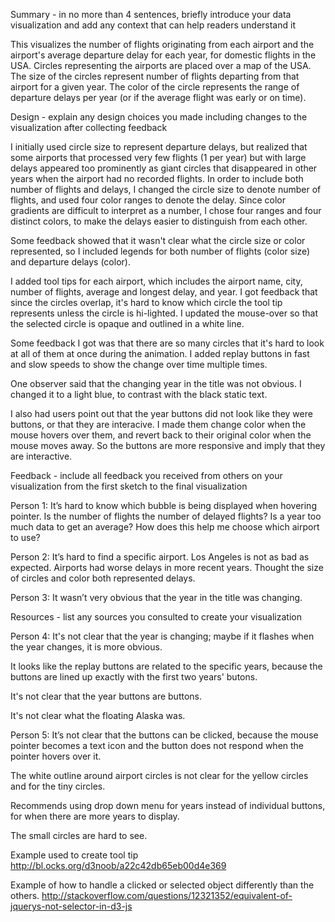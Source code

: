 
Summary - in no more than 4 sentences, briefly introduce your data visualization and add any context that can help readers understand it

This visualizes the number of flights originating from each airport and the airport's average departure delay for each year, for domestic flights in the USA.  Circles representing the airports are placed over a map of the USA. The size of the circles represent number of flights departing from that airport for a given year.  The color of the circle represents the range of departure delays per year (or if the average flight was early or on time).

Design - explain any design choices you made including changes to the visualization after collecting feedback

I initially used circle size to represent departure delays, but realized that some airports that processed very few flights (1 per year) but with large delays appeared too prominently as giant circles that disappeared in other years when the airport had no recorded flights.  In order to include both number of flights and delays, I changed the circle size to denote number of flights, and used four color ranges to denote the delay.  Since color gradients are difficult to interpret as a number, I chose four ranges and four distinct colors, to make the delays easier to distinguish from each other.

Some feedback showed that it wasn't clear what the circle size or color represented, so I included legends for both number of flights (color size) and departure delays (color).

I added tool tips for each airport, which includes the airport name, city, number of flights, average and longest delay, and year. I got feedback that since the circles overlap, it's hard to know which circle the tool tip represents unless the circle is hi-lighted.  I updated the mouse-over so that the selected circle is opaque and outlined in a white line.

Some feedback I got was that there are so many circles that it's hard to look at all of them at once during the animation.  I added replay buttons in fast and slow speeds to show the change over time multiple times.

One observer said that the changing year in the title was not obvious.  I changed it to a light blue, to contrast with the black static text.

I also had users point out that the year buttons did not look like they were buttons, or that they are interacive.  I made them change color when the mouse hovers over them, and revert back to their original color when the mouse moves away.  So the buttons are more responsive and imply that they are interactive.

Feedback - include all feedback you received from others on your visualization from the first sketch to the final visualization

Person 1:
It’s hard to know which bubble is being displayed when hovering pointer.
Is the number of flights the number of delayed flights?
Is a year too much data to get an average?
How does this help me choose which airport to use?

Person 2:
It’s hard to find a specific airport.
Los Angeles is not as bad as expected.
Airports had worse delays in more recent years.
Thought the size of circles and color both represented delays.

Person 3:
It wasn’t very obvious that the year in the title was changing.

Resources - list any sources you consulted to create your visualization

Person 4:
It's not clear that the year is changing; maybe if it flashes when the year changes, it is more obvious.  

It looks like the replay buttons are related to the specific years, because the buttons are lined up exactly with the first two years' butons.  

It's not clear that the year buttons are buttons.

It's not clear what the floating Alaska was.

Person 5:
It’s not clear that the buttons can be clicked, because the mouse pointer becomes a text icon and the button does not respond when the pointer hovers over it.

The white outline around airport circles is not clear for the yellow circles and for the tiny circles.

Recommends using drop down menu for years instead of individual buttons, for when there are more years to display.

The small circles are hard to see.

Example used to create tool tip
http://bl.ocks.org/d3noob/a22c42db65eb00d4e369

Example of how to handle a clicked or selected object differently than the others.
http://stackoverflow.com/questions/12321352/equivalent-of-jquerys-not-selector-in-d3-js


